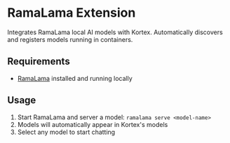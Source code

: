 # RamaLama Extension

Integrates RamaLama local AI models with Kortex. Automatically discovers and registers models running in containers.

## Requirements

- [RamaLama](https://ramalama.ai/) installed and running locally

## Usage

1. Start RamaLama and server a model: `ramalama serve <model-name>`
2. Models will automatically appear in Kortex's models
3. Select any model to start chatting
